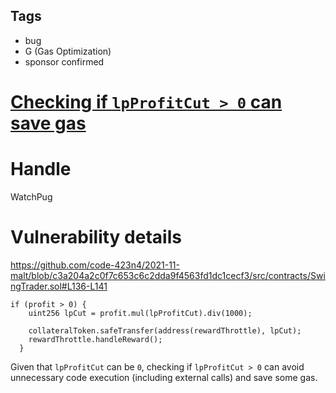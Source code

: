 ## Tags

- bug
- G (Gas Optimization)
- sponsor confirmed

# [Checking if `lpProfitCut > 0` can save gas](https://github.com/code-423n4/2021-11-malt-findings/issues/310) 

# Handle

WatchPug


# Vulnerability details

https://github.com/code-423n4/2021-11-malt/blob/c3a204a2c0f7c653c6c2dda9f4563fd1dc1cecf3/src/contracts/SwingTrader.sol#L136-L141

```solidity
if (profit > 0) {
    uint256 lpCut = profit.mul(lpProfitCut).div(1000);

    collateralToken.safeTransfer(address(rewardThrottle), lpCut);
    rewardThrottle.handleReward();
  }
```

Given that `lpProfitCut` can be `0`, checking if `lpProfitCut > 0` can avoid unnecessary code execution (including external calls) and save some gas.

